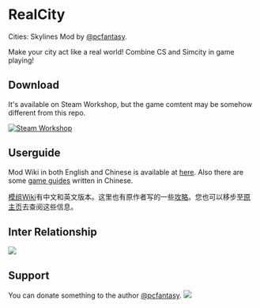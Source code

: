 # RealCity
Cities: Skylines Mod by [@pcfantasy](https://github.com/pcfantasy).<p>
Make your city act like a real world! Combine CS and Simcity in game playing!<p>
## Download
It's available on Steam Workshop, but the game comtent may be somehow different from this repo.<p>
[![Steam Workshop](https://img.shields.io/steam/downloads/1192503086.svg?label=Steam%20Workshop&logo=steam)](https://steamcommunity.com/sharedfiles/filedetails/?id=1192503086)<p>
## Userguide
Mod Wiki in both English and Chinese is available at [here](https://github.com/bac0id/RealCity-master/wiki). Also there are some [game guides](https://github.com/bac0id/RealCity-master/tree/master/%E4%B8%AD%E6%96%87%E6%94%BB%E7%95%A5) written in Chinese.<p>
[模组Wiki](https://github.com/bac0id/RealCity-master/wiki)有中文和英文版本。这里也有原作者写的一些[攻略](https://github.com/bac0id/RealCity-master/tree/master/%E4%B8%AD%E6%96%87%E6%94%BB%E7%95%A5)。您也可以移步至[原主页](https://github.com/pcfantasy/RealCity)去查阅这些信息。
## Inter Relationship
![](https://github.com/bac0id/RealCity-master/blob/master/img/RealCityFlow.jpg)
## Support
You can donate something to the author [@pcfantasy](https://github.com/pcfantasy).
![](https://github.com/bac0id/RealCity-master/blob/master/%E8%B5%9E%E8%B5%8F%E7%A0%81.jpg)
